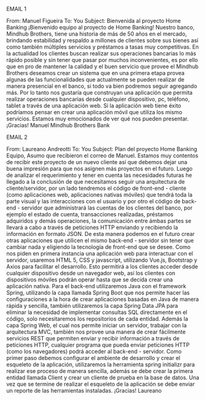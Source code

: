 EMAIL 1

From: Manuel Figueira
To: You
Subject: Bienvenida al proyecto Home Banking
¡Bienvenido equipo al proyecto de Home Banking!
Nuestro banco, Mindhub Brothers, tiene una historia de más de 50 años en el mercado,
brindando estabilidad y respaldo a millones de clientes sobre sus bienes así como también
múltiples servicios y préstamos a tasas muy competitivas.
En la actualidad los clientes buscan realizar sus operaciones bancarias lo más rápido posible
y sin tener que pasar por muchos inconvenientes, es por ello que en pro de mantener la
calidad y el buen servicio que provee el Mindhub Brothers deseamos crear un sistema que
en una primera etapa provea algunas de las funcionalidades que actualmente se pueden
realizar de manera presencial en el banco, si todo va bien podremos seguir agregando más.
Por lo tanto nos gustaría que construyan una aplicación que permita realizar operaciones
bancarias desde cualquier dispositivo, pc, teléfono, tablet a través de una aplicación web. Si
la aplicación web tiene éxito podríamos pensar en crear una aplicación móvil que utiliza los
mismo servicios.
Estamos muy emocionados de ver qué nos pueden presentar.
¡Gracias!
Manuel
Mindhub Brothers Bank

EMAIL 2

From: Laureano Andreotti
To: You
Subject: Plan del proyecto Home Banking
Equipo,
Asumo que recibieron el correo de Manuel. Estamos muy contentos de recibir este proyecto
de un nuevo cliente así que debemos dejar una buena impresión para que nos asignen más
proyectos en el futuro.
Luego de analizar el requerimiento y tener en cuenta las necesidades futuras he llegado a la
conclusión de que necesitamos seguir una arquitectura de cliente/servidor, por un lado
tendremos el código de front-end - cliente (como aplicaciones web, aplicaciones nativas
móviles) que tendrá toda la parte visual y las interacciones con el usuario y por otro el
código de back-end - servidor que administrará las cuentas de los clientes del banco, por
ejemplo el estado de cuenta, transacciones realizadas, préstamos adquiridos y demás
operaciones, la comunicación entre ámbas partes se llevará a cabo a través de peticiones
HTTP enviando y recibiendo la información en formato JSON. De esta manera podemos en el
futuro crear otras aplicaciones que utilicen el mismo back-end - servidor sin tener que
cambiar nada y eligiendo la tecnología de front-end que se desee.
Como nos piden en primera instancia una aplicación web para interactuar con el servidor,
usaremos HTML 5, CSS y javascript, utilizando Vue.js, Bootstrap y Axios para facilitar el
desarrollo. Esto permitirá a los clientes acceder desde cualquier dispositivo desde un
navegador web, así los clientes con dispositivos móviles podrán operar hasta que se decida
crear una aplicación nativa.
Para el back-end utilizaremos Java con el framework Spring, utilizando la capa llamada
Spring Boot que nos permite hacer las configuraciones a la hora de crear aplicaciones
basadas en Java de manera rápida y sencilla, también utilizaremos la capa Spring Data JPA
para eliminar la necesidad de implementar consultas SQL directamente en el código, solo
necesitaremos los repositorios de cada entidad. Además la capa Spring Web, el cual nos
permite iniciar un servidor, trabajar con la arquitectura MVC, también nos provee una
manera de crear fácilmente servicios REST que permiten enviar y recibir información a través
de peticiones HTTP, cualquier programa que pueda enviar peticiones HTTP (como los
navegadores) podrá acceder al back-end - servidor.
Como primer paso debemos configurar el ambiente de desarrollo y crear el esqueleto de la
aplicación, utilizaremos la herramienta spring initializr para realizar ese proceso de manera
sencilla, además se debe crear la primera entidad llamada Client y crear un cliente de prueba
en la base de datos. Una vez que se termine de realizar el esqueleto de la aplicación se debe
enviar un reporte de las herramientas instaladas.
¡Gracias!
Laureano
